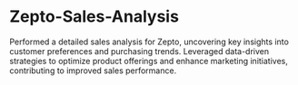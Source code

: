 # Zepto-Sales-Analysis
Performed a detailed sales analysis for Zepto, uncovering key insights into customer preferences and purchasing trends. Leveraged data-driven strategies to optimize product offerings and enhance marketing initiatives, contributing to improved sales performance.
